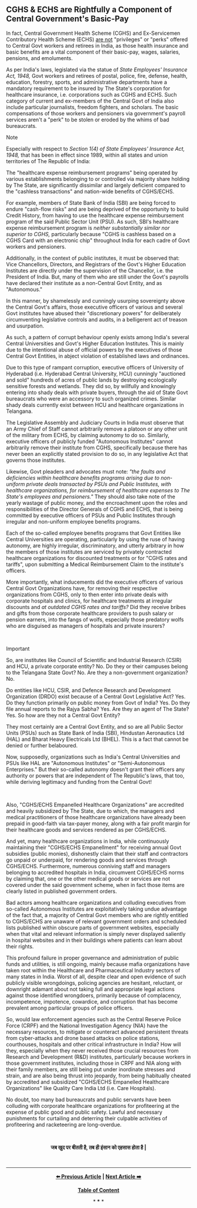 ## CGHS & ECHS are Rightfully a Component of Central Government's Basic-Pay

In fact, Central Government Health Scheme (CGHS) and Ex-Servicemen Contributory Health Scheme (ECHS) <u>are not</u> "privileges" or "perks" offered to Central Govt workers and retirees in India, as those health insurance and basic benefits are a vital component of their basic-pay, wages, salaries, pensions, and emoluments. 

As per India's laws, legislated via the statue of *State Employees' Insurance Act, 1948,* Govt workers and retirees of postal, police, fire, defense, health, education, forestry, sports, and administrative departments have a mandatory requirement to be insured by The State's corporation for healthcare insurance, i.e. corporations such as CGHS and ECHS. Such category of current and ex-members of the Central Govt of India also include particular journalists, freedom fighters, and scholars. The basic compensations of those workers and pensioners via government's payroll services aren't a "perk" to be stolen or eroded by the whims of bad bureaucrats. 

>[!NOTE]  
>Especially with respect to *Section 1(4) of State Employees' Insurance Act, 1948,* that has been in effect since 1989, within all states and union territories of The Republic of India:
>
>The "healthcare expense reimbursement programs" being operated by various establishments belonging to or controlled via majority share holding by The State, are significantly dissimilar and largely deficient compared to the "cashless transactions" and nation-wide benefits of CGHS/ECHS. 
>
>For example, members of State Bank of India (SBI) are being forced to endure "cash-flow risks" and are being deprived of the opportunity to build Credit History, from having to use the healthcare expense reimbursement program of the said Public Sector Unit (PSU). As such, SBI's healthcare expense reimbursement program is *neither substantially similar nor superior to CGHS,* particularly because "CGHS is cashless based on a CGHS Card with an electronic chip" throughout India for each cadre of Govt workers and pensioners.  

Additionally, in the context of public institutes, it must be observed that: Vice Chancellors, Directors, and Registrars of the Govt's Higher Education Institutes are directly under the supervision of the Chancellor, i.e. the President of India. But, many of them who are still under the Govt's payrolls have declared their institute as a non-Central Govt Entity, and as "Autonomous." 

In this manner, by shamelessly and cunningly usurping sovereignty above the Central Govt's affairs, those executive officers of various and several Govt institutes have abused their "discretionary powers" for deliberately circumventing legislative controls and audits, in a belligerent act of treason and usurpation. 

As such, a pattern of corrupt behaviour openly exists among India's several Central Universities and Govt's Higher Education Institutes. This is mainly due to the intentional abuse of official powers by the executives of those Central Govt Entities, in abject violation of established laws and ordinances. 

Due to this type of rampant corruption, executive officers of University of Hyderabad (i.e. Hyderabad Central University, HCU) cunningly "auctioned and sold" hundreds of acres of public lands by destroying ecologically sensitive forests and wetlands. They did so, by willfully and knowingly entering into shady deals with private buyers, through the aid of State Govt bureaucrats who were an accessory to such organized crimes. Similar shady deals currently exist between HCU and healthcare organizations in Telangana. 

The Legislative Assembly and Judiciary Courts in India must observe that an Army Chief of Staff cannot arbitrarily remove a platoon or any other unit of the military from ECHS, by claiming autonomy to do so. Similarly, executive officers of publicly funded "Autonomous Institutes" cannot arbitrarily remove their institute from CGHS, specifically because there has never been an explicitly stated provision to do so, in any legislative Act that governs those institutes. 

Likewise, Govt pleaders and advocates must note: *"the faults and deficiencies within healthcare benefits programs arising due to non-uniform private deals transacted by PSUs and Public Institutes, with healthcare organizations, for reimbursement of healthcare expenses to The State's employees and pensioners."* They should also take note of the yearly wastage of public money, and the encroachment upon the roles and responsibilities of the Director Generals of CGHS and ECHS, that is being committed by executive officers of PSUs and Public Institutes through irregular and non-uniform employee benefits programs.

Each of the so-called employee benefits programs that Govt Entities like Central Universities are operating, particularly by using the ruse of having autonomy, are highly irregular, discriminatory, and utterly arbitrary in how the members of those institutes are serviced by privately contracted healthcare organizations for discounted treatments or for "CGHS rates and tariffs", upon submitting a Medical Reimbursement Claim to the institute's officers. 

More importantly, what inducements did the executive officers of various Central Govt Organizations have, for removing their respective organizations from CGHS, only to then enter into private deals with corporate hospitals and clinics, for healthcare treatments at irregular discounts and *at outdated CGHS rates and tariffs?* Did they receive bribes and gifts from those corporate healthcare providers to push salary or pension earners, into the fangs of wolfs, especially those predatory wolfs who are disguised as managers of hospitals and private insurers?  

<br>

>[!IMPORTANT] 
>So, are institutes like Council of Scientific and Industrial Research (CSIR) and HCU, a private corporate entity? No. Do they or their campuses belong to the Telangana State Govt? No. Are they a non-government organization? No. 
> 
>Do entities like HCU, CSIR, and Defence Research and Development Organization (DRDO) exist because of a Central Govt Legislative Act? Yes. Do they function primarily on public money from Govt of India? Yes. Do they file annual reports to the Rajya Sabha? Yes. Are they an agent of The State? Yes. So how are they not a Central Govt Entity? 
>
>They most certainly are a Central Govt Entity, and so are all Public Sector Units (PSUs) such as State Bank of India (SBI), Hindustan Aeronautics Ltd (HAL) and Bharat Heavy Electricals Ltd (BHEL). This is a fact that cannot be denied or further belaboured.  
>
>Now, supposedly, organizations such as India's Central Universities and PSUs like HAL are "Autonomous Institutes" or "Semi-Autonomous Enterprises." But their so-called autonomy doesn't grant their officers any authority or powers that are independent of The Republic's laws, that too, while deriving legitimacy and funding from the Central Govt!

<br>

Also, "CGHS/ECHS Empanelled Healthcare Organizations" are accredited and heavily subsidized by The State, due to which, the managers and medical practitioners of those healthcare organizations have already been prepaid in good-faith via tax-payer money, along with a fair profit margin for their healthcare goods and services rendered as per CGHS/ECHS.

And yet, many healthcare organizations in India, while continuously maintaining their "CGHS/ECHS Empanellment" for receiving annual Govt subsidies (public monies), dishonestly claim that their staff and contractors go unpaid or underpaid, for rendering goods and services through CGHS/ECHS. Furthermore, numerous conniving staff and managers belonging to accredited hospitals in India, circumvent CGHS/ECHS norms by claiming that, one or the other medical goods or services are not covered under the said government scheme, when in fact those items are clearly listed in published government orders. 

Bad actors among healthcare organizations and colluding executives from so-called Autonomous Institutes are exploitatively taking undue advantage of the fact that, a majority of Central Govt members who are rightly entitled to CGHS/ECHS are unaware of relevant government orders and scheduled lists published within obscure parts of government websites, especially when that vital and relevant information is simply never displayed saliently in hospital websites and in their buildings where patients can learn about their rights. 

This profound failure in proper governance and administration of public funds and utilities, is still ongoing, mainly because mafia organizations have taken root within the Healthcare and Pharmaceutical Industry sectors of many states in India. Worst of all, despite clear and open evidence of such publicly visible wrongdoings, policing agencies are hesitant, reluctant, or downright adamant about not taking full and appropriate legal actions against those identified wrongdoers, primarily because of complacency, incompetence, impotence, cowardice, and corruption that has become prevalent among particular groups of police officers. 

So, would law enforcement agencies such as the Central Reserve Police Force (CRPF) and the National Investigation Agency (NIA) have the necessary resources, to mitigate or counteract advanced persistent threats from cyber-attacks and drone based attacks on police stations, courthouses, hospitals and other critical infrastructure in India? How will they, especially when they never received those crucial resources from Research and Development (R&D) institutes, particularly because workers in those government institutes, including those in CRPF and NIA along with their family members, are still being put under inordinate stresses and strain, and are also being thrust into jeopardy, from being habitually cheated by accredited and subsidized "CGHS/ECHS Empanelled Healthcare Organizations" like Quality Care India Ltd (i.e. Care Hospitals). 

No doubt, too many bad bureaucrats and public servants have been colluding with corporate healthcare organizations for profiteering at the expense of public good and public safety. Lawful and necessary punishments for curtailing and deterring their culpable activities of profiteering and racketeering are long-overdue. 

<br>

<div align="center">

<p lang="hi"><strong>जब खुद पर बीतती है, तब ही इंसान को एहसास होता है |</strong></p>

</div>

<br>

---

<div align="center">
  
  **[:arrow_left: Previous Article][Prev] | [Next Article :arrow_right:][Next]** 
  
  **[Table of Content][TOC]**

  [Prev]: https://github.com/just-noticeable/damroo/blob/main/hidden-organized-crimes-within-the-healthcare-and-pharmaceutical-industry.md
  [TOC]: https://github.com/just-noticeable/damroo?tab=readme-ov-file#damroo
  [Next]: https://github.com/just-noticeable/damroo/

  
  <p>* <b>*</b> *</p> 
  
</div>